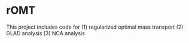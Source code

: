 # rOMT
This project includes code for 
(1) regularized optimal mass transport
(2) GLAD analysis
(3) NCA analysis
